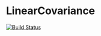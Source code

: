 # LinearCovariance

[![Build Status](https://travis-ci.com/saschatimme/LinearCovariance.jl.svg?branch=master)](https://travis-ci.com/saschatimme/LinearCovariance.jl)

